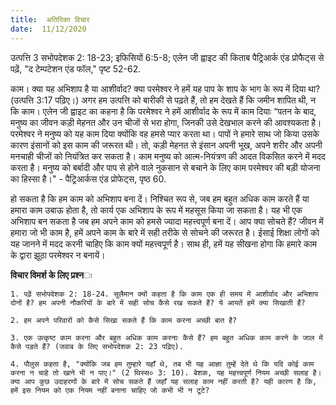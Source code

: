 ```yaml
---
title:  अतिरिक्त विचार
date:  11/12/2020
---
```


उत्पत्ति 3 सभोपदेशक 2: 18-23; इफिसियों 6:5-8; एलेन जी ह्वाइट की किताब पैट्रिआर्क एंड प्रोफैट्स से पढ़ें, "द टेम्पटेशन एंड फॉल," पृष्ट 52-62.

काम। क्या यह अभिशाप है या आशीर्वाद? क्या परमेश्वर ने हमें यह पाप के शाप के भाग के रूप में दिया था? (उत्पत्ति 3:17 पढ़िए।) अगर हम उत्पत्ति को बारीकी से पढ़ते हैं, तो हम देखते हैं कि जमीन शापित थी, न कि काम। एलेन जी ह्वाइट का कहना है कि परमेश्वर ने हमें आशीर्वाद के रूप में काम दियाः “पतन के बाद, मनुष्य का जीवन कड़ी मेहनत और उन चीजों से भरा होगा, जिनकी उसे देखभाल करने की आवश्यकता है। परमेश्वर ने मनुष्य को यह काम दिया क्योंकि वह हमसे प्यार करता था। पापों ने हमारे साथ जो किया उसके कारण इंसानों को इस काम की जरूरत थी। तो, कड़ी मेहनत से इंसान अपनी भूख, अपने शरीर और अपनी मनचाही चीजों को नियंत्रित कर सकता है। काम मनुष्य को आत्म-नियंत्रण की आदत विकसित करने में मदद करता है। मनुष्य को बर्बादी और पाप से होने वाले नुकसान से बचाने के लिए काम परमेश्वर की बड़ी योजना का हिस्सा है।" - पैट्रिआर्कस एंड प्रोफेट्स, पृष्ठ 60.

हो सकता है कि हम काम को अभिशाप बना दें। निश्चित रूप से, जब हम बहुत अधिक काम करते हैं या हमारा काम उबाऊ होता है, तो कार्य एक अभिशाप के रूप में महसूस किया जा सकता है। यह भी एक अभिशाप बन सकता है जब हम अपने काम को हमसे ज्यादा महत्त्वपूर्ण बना दें। आप क्या सोचते हैं? जीवन में हमारा जो भी काम है, हमें अपने काम के बारे में सही तरीके से सोचने की जरूरत है। ईसाई शिक्षा लोगों को यह जानने में मदद करनी चाहिए कि काम क्यों महत्त्वपूर्ण है। साथ ही, हमें यह सीखना होगा कि हमारे काम के द्वारा झूठा परमेश्वर न बनायें।

**विचार विमर्श के लिए प्रश्न**ः

`1. पढ़ें सभोपदेशक 2: 18-24. सुलैमान क्यों कहता है कि काम एक ही समय में आशीर्वाद और अभिशाप दोनों है? हम अपनी नौकरियों के बारे में सही सोच कैसे रख सकते हैं? ये आयतें हमें क्या सिखाती हैं?`

`2. हम अपने परिवारों को कैसे सिखा सकते हैं कि काम करना अच्छी बात है?`

`3. एक उत्कृष्ट काम करना और बहुत अधिक काम करनाः कैसे हैं? हम बहुत अधिक काम करने के जाल में कैसे पड़ते हैं? (जवाब के लिए सभोपदेशक 2: 23 पढ़िए).`

`4. पौलुस कहता है, "क्योंकि जब हम तुम्हारे यहाँ थे, तब भी यह आज्ञा तुम्हें देते थे कि यदि कोई काम करना न चाहे तो खाने भी न पाए।" (2 थिस्स० 3: 10). बेशक, यह महत्त्वपूर्ण नियम अच्छी सलाह है। क्या आप कुछ उदाहरणों के बारे में सोच सकते हैं जहाँ यह सलाह काम नहीं करती है? यही कारण है कि, हमें इस नियम को एक नियम नहीं बनाना चाहिए जो कभी भी न टूटे?`